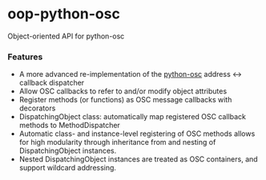 # oop-python-osc
Object-oriented API for python-osc

### Features
- A more advanced re-implementation of the [python-osc](https://github.com/attwad/python-osc) address <-> callback dispatcher
- Allow OSC callbacks to refer to and/or modify object attributes
- Register methods (or functions) as OSC message callbacks with decorators
- DispatchingObject class: automatically map registered OSC callback methods to MethodDispatcher
- Automatic class- and instance-level registering of OSC methods allows for high modularity through
 inheritance from and nesting of DispatchingObject instances. 
- Nested DispatchingObject instances are treated as OSC containers, and support wildcard 
addressing.
